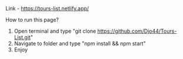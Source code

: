 Link - https://tours-list.netlify.app/

How to run this page?

1. Open terminal and type "git clone https://github.com/Djo44/Tours-List.git"
2. Navigate to folder and type "npm install && npm start"
3. Enjoy
